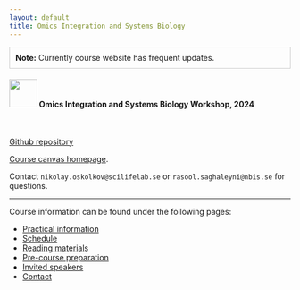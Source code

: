 ```yaml
---
layout: default
title: Omics Integration and Systems Biology
---
```


<div style="border: 1px solid #ccc; padding: 10px;">
<strong>Note:</strong> Currently course website has frequent updates.
</div>

#### <img border="0" src="https://s3-us-west-2.amazonaws.com/slack-files2/avatars/2019-09-12/751389607265_d59c0d58846bb2db7123_132.jpg" width="50" height="50"> Omics Integration and Systems Biology Workshop, 2024

<br>

[Github repository](https://github.com/NBISweden/workshop_omics_integration/tree/OMICSINT_H24)  

[Course canvas homepage](https://uppsala.instructure.com/courses/96642).

Contact `nikolay.oskolkov@scilifelab.se` or `rasool.saghaleyni@nbis.se` for questions.

<hr>

Course information can be found under the following pages:

- [Practical information][1]
- [Schedule][2]
- [Reading materials][3]
- [Pre-course preparation][4]
- [Invited speakers][5]
- [Contact][6]


[1]: practical_info.html
[2]: schedule.html
[3]: reading_materials.html
[4]: precourse.html
[5]: invited_speakers.html
[6]: contact.html

